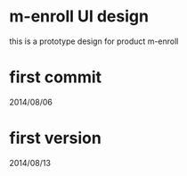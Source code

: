 m-enroll UI design
===============
this is a  prototype design for product m-enroll

first commit
=================
2014/08/06

first version
=================
2014/08/13

